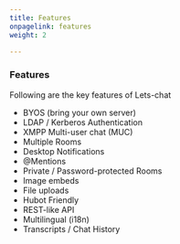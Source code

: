 ```yaml
---
title: Features
onpagelink: features
weight: 2

---
```


### Features

Following are the key features of Lets-chat

- BYOS (bring your own server)
- LDAP / Kerberos Authentication
- XMPP Multi-user chat (MUC)
- Multiple Rooms
- Desktop Notifications
- @Mentions
- Private / Password-protected Rooms
- Image embeds
- File uploads
- Hubot Friendly
- REST-like API
- Multilingual (i18n)
- Transcripts / Chat History
 